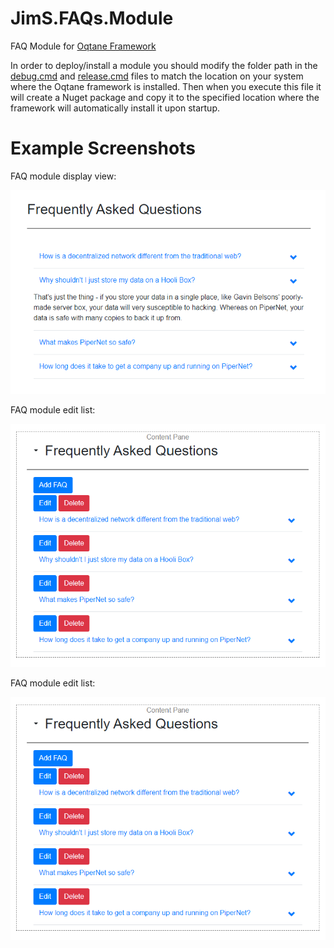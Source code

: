 # JimS.FAQs.Module
FAQ Module for [Oqtane Framework](https://github.com/oqtane/oqtane.framework)

In order to deploy/install a module you should modify the folder path in the [debug.cmd](https://github.com/jimspillane/JimS.FAQs.Module/blob/master/Package/debug.cmd) and [release.cmd](https://github.com/jimspillane/JimS.FAQs.Module/blob/master/Package/release.cmd) files to match the location on your system where the Oqtane framework is installed. Then when you execute this file it will create a Nuget package and copy it to the specified location where the framework will automatically install it upon startup.

# Example Screenshots

FAQ module display view:

![FAQ Module Display](https://github.com/jimspillane/JimS.FAQs.Module/blob/master/ScreenShots/FAQ.png?raw=true "FAQ Module Display")

FAQ module edit list: 

![FAQ Module Edit List](https://github.com/jimspillane/JimS.FAQs.Module/blob/master/ScreenShots/FAQEditList.png?raw=true "FAQ Module Edit List")

FAQ module edit list: 

![FAQ Module Edit](https://github.com/jimspillane/JimS.FAQs.Module/blob/master/ScreenShots/FAQEditList.png?raw=true "FAQ Module Edit")
